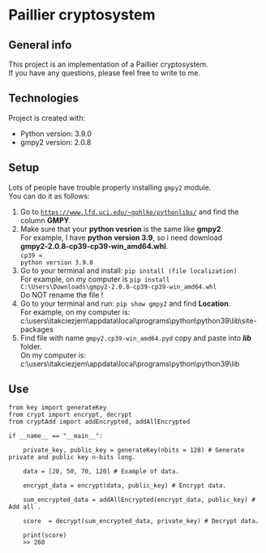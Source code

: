 # Paillier cryptosystem

## General info
This project is an implementation of a Paillier cryptosystem.<br />
If you have any questions, please feel free to write to me.<br />

## Technologies
Project is created with:
* Python version: 3.9.0
* gmpy2 version: 2.0.8

## Setup 
Lots of people have trouble properly installing <code>gmpy2</code> module.<br />
You can do it as follows:

1. Go to <code>https://www.lfd.uci.edu/~gohlke/pythonlibs/</code> and find the column **GMPY**.
2. Make sure that your **python vesrion** is the same like **gmpy2**.<br /> For example, I have **python version 3.9**, so i need download **gmpy2‑2.0.8‑cp39‑cp39‑win_amd64.whl**.<br /> <code>cp39 = python version 3.9.0 </code>
3. Go to your terminal and install: ```pip install (file localization) ``` <br/>For example, on my computer is ```pip install C:\Users\Downloads\gmpy2-2.0.8-cp39-cp39-win_amd64.whl``` <br/> Do NOT rename the file !
4. Go to your terminal and run: ```pip show gmpy2``` and find **Location**.<br/> For example, on my computer is: c:\users\itakciezjem\appdata\local\programs\python\python39\lib\site-packages
5. Find file with name <code>gmpy2.cp39-win_amd64.pyd</code> copy and paste into ***lib*** folder.<br/> On my computer is: c:\users\itakciezjem\appdata\local\programs\python\python39\lib

## Use 

```
from key import generateKey
from crypt import encrypt, decrypt
from cryptAdd import addEncrypted, addAllEncrypted

if __name__ == "__main__":
    
    private_key, public_key = generateKey(nbits = 128) # Generate private and public key n-bits long.

    data = [20, 50, 70, 120] # Example of data. 

    encrypt_data = encrypt(data, public_key) # Encrypt data.

    sum_encrypted_data = addAllEncrypted(encrypt_data, public_key) # Add all .

    score  = decrypt(sum_encrypted_data, private_key) # Decrypt data.

    print(score) 
    >> 260
```
